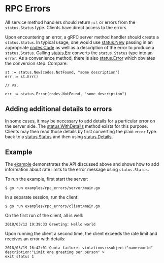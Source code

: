 # RPC Errors

All service method handlers should return `nil` or errors from the
`status.Status` type. Clients have direct access to the errors.

Upon encountering an error, a gRPC server method handler should create a
`status.Status`. In typical usage, one would use [status.New][new-status]
passing in an appropriate [codes.Code][code] as well as a description of the
error to produce a `status.Status`. Calling [status.Err][status-err] converts
the `status.Status` type into an `error`. As a convenience method, there is also
[status.Error][status-error] which obviates the conversion step. Compare:

```
st := status.New(codes.NotFound, "some description")
err := st.Err()

// vs.

err := status.Error(codes.NotFound, "some description")
```

## Adding additional details to errors

In some cases, it may be necessary to add details for a particular error on the
server side. The [status.WithDetails][with-details] method exists for this
purpose. Clients may then read those details by first converting the plain
`error` type back to a [status.Status][status] and then using
[status.Details][details].

## Example

The [example][example] demonstrates the API discussed above and shows how to add
information about rate limits to the error message using `status.Status`.

To run the example, first start the server:

```
$ go run examples/rpc_errors/server/main.go
```

In a separate session, run the client:

```
$ go run examples/rpc_errors/client/main.go
```

On the first run of the client, all is well:

```
2018/03/12 19:39:33 Greeting: Hello world
```

Upon running the client a second time, the client exceeds the rate limit and
receives an error with details:

```
2018/03/19 16:42:01 Quota failure: violations:<subject:"name:world" description:"Limit one greeting per person" >
exit status 1
```

[status]:       https://godoc.org/github.com/e421083458/grpc-proxy/status#Status
[new-status]:   https://godoc.org/github.com/e421083458/grpc-proxy/status#New
[code]:         https://godoc.org/github.com/e421083458/grpc-proxy/codes#Code
[with-details]: https://godoc.org/github.com/e421083458/grpc-proxy/status#Status.WithDetails
[details]:      https://godoc.org/github.com/e421083458/grpc-proxy/status#Status.Details
[status-err]:   https://godoc.org/github.com/e421083458/grpc-proxy/status#Status.Err
[status-error]: https://godoc.org/github.com/e421083458/grpc-proxy/status#Error
[example]:      https://github.com/grpc/grpc-go/tree/master/examples/features/errors
